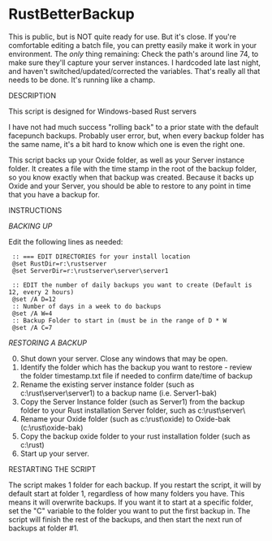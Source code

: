 # RustBetterBackup

This is public, but is NOT quite ready for use.  But it's close.  If you're comfortable editing a batch file, you can pretty easily make it work 
in your environment.  The *only* thing remaining: Check the path's around line 74, to make sure they'll capture your server instances.
I hardcoded late last night, and haven't switched/updated/corrected the variables.  That's really all that needs to be done.  It's running 
like a champ.

DESCRIPTION

This script is designed for Windows-based Rust servers

I have not had much success "rolling back" to a prior state with the default facepunch backups.  Probably user error, but, when every backup folder has the same
name, it's a bit hard to know which one is even the right one.

This script backs up your Oxide folder, as well as your Server instance folder.  It creates a file with the time stamp in the root of the backup folder, so you 
know exactly when that backup was created.  Because it backs up Oxide and your Server, you should be able to restore to any point in time that you have a backup for.

INSTRUCTIONS

*BACKING UP*

Edit the following lines as needed:

     :: === EDIT DIRECTORIES for your install location
     @set RustDir=r:\rustserver
     @set ServerDir=r:\rustserver\server\server1

     :: EDIT the number of daily backups you want to create (Default is 12, every 2 hours)
     @set /A D=12
     :: Number of days in a week to do backups
     @set /A W=4
     :: Backup Folder to start in (must be in the range of D * W
     @set /A C=7
     
*RESTORING A BACKUP*

0) Shut down your server.  Close any windows that may be open.
1) Identify the folder which has the backup you want to restore - review the folder timestamp.txt file if needed to confirm date/time of backup
2) Rename the existing server instance folder (such as c:\rust\server\server1) to a backup name (i.e. Server1-bak)
3) Copy the Server Instance folder (such as Server1) from the backup folder to your Rust installation Server folder, such as c:\rust\server\
4) Rename your Oxide folder (such as c:\rust\oxide) to Oxide-bak (c:\rust\oxide-bak)
5) Copy the backup oxide folder to your rust installation folder (such as c:\rust)
6) Start up your server.

RESTARTING THE SCRIPT

The script makes 1 folder for each backup.  If you restart the script, it will by default start at folder 1, regardless of how many 
folders you have.  This means it will overwrite backups.  If you want it to start at a specific folder, set the "C" variable to the 
folder you want to put the first backup in.  The script will finish the rest of the backups, and then start the next run of 
backups at folder #1.
